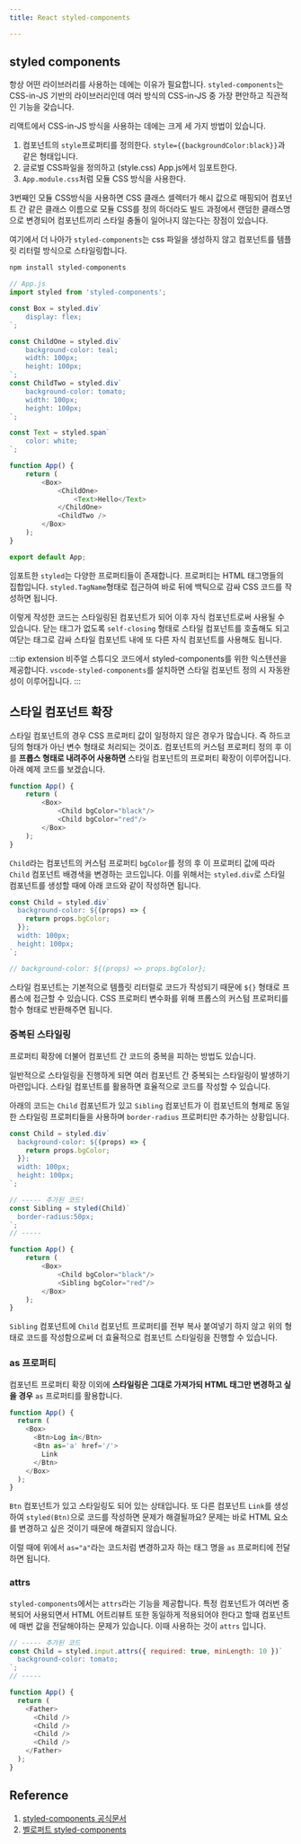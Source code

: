 ```yaml
---
title: React styled-components

---
```

## styled components 
항상 어떤 라이브러리를 사용하는 데에는 이유가 필요합니다. `styled-components`는 CSS-in-JS 기반의 라이브러리인데 여러 방식의 CSS-in-JS 중 가장 편안하고 직관적인 기능을 갖습니다.

리액트에서 CSS-in-JS 방식을 사용하는 데에는 크게 세 가지 방법이 있습니다.
1. 컴포넌트의 `style`프로퍼티를 정의한다. `style={{backgroundColor:black}}`과 같은 형태입니다.
2. 글로벌 CSS파일을 정의하고 (style.css) App.js에서 임포트한다.
3. `App.module.css`처럼 모듈 CSS 방식을 사용한다.

3번째인 모듈 CSS방식을 사용하면 CSS 클래스 셀렉터가 해시 값으로 매핑되어 컴포넌트 간 같은 클래스 이름으로 모듈 CSS를 정의 하더라도 빌드 과정에서 랜덤한 클래스명으로 변경되어 컴포넌트끼리 스타일 충돌이 일어나지 않는다는 장점이 있습니다.

여기에서 더 나아가 `styled-components`는 css 파일을 생성하지 않고 컴포넌트를 템플릿 리터럴 방식으로 스타일링합니다. 

```sh
npm install styled-components
```
```javascript
// App.js
import styled from 'styled-components';

const Box = styled.div`
    display: flex;
`;

const ChildOne = styled.div`
    background-color: teal;
    width: 100px;
    height: 100px;
`;
const ChildTwo = styled.div`
    background-color: tomato;
    width: 100px;
    height: 100px;
`;

const Text = styled.span`
    color: white;
`;

function App() {
    return (
        <Box>
            <ChildOne>
                <Text>Hello</Text>
            </ChildOne>
            <ChildTwo />
        </Box>
    );
}

export default App;
```

임포트한 `styled`는 다양한 프로퍼티들이 존재합니다. 프로퍼티는 HTML 태그명들의 집합입니다. 
`styled.TagName`형태로 접근하여 바로 뒤에 백틱으로 감싸 CSS 코드를 작성하면 됩니다.

이렇게 작성한 코드는 스타일링된 컴포넌트가 되어 이후 자식 컴포넌트로써 사용될 수 있습니다. 닫는 태그가 없도록 `self-closing` 형태로 스타일 컴포넌트를 호출해도 되고 여닫는 태그로 감싸 스타일 컴포넌트 내에 또 다른 자식 컴포넌트를 사용해도 됩니다.

:::tip extension
비주얼 스튜디오 코드에서 styled-components를 위한 익스텐션을 제공합니다. `vscode-styled-components`를 설치하면 스타일 컴포넌트 정의 시 자동완성이 이루어집니다.
:::

## 스타일 컴포넌트 확장

스타일 컴포넌트의 경우 CSS 프로퍼티 값이 일정하지 않은 경우가 많습니다. 즉 하드코딩의 형태가 아닌 변수 형태로 처리되는 것이죠. 컴포넌트의 커스텀 프로퍼티 정의 후 이를 **프롭스 형태로 내려주어 사용하면** 스타일 컴포넌트의 프로퍼티 확장이 이루어집니다. 아래 예제 코드를 보겠습니다.


```javascript
function App() {
    return (
        <Box>
            <Child bgColor="black"/>
            <Child bgColor="red"/>      
        </Box>
    );
}
```

`Child`라는 컴포넌트의 커스텀 프로퍼티 `bgColor`를 정의 후 이 프로퍼티 값에 따라 `Child` 컴포넌트 배경색을 변경하는 코드입니다. 이를 위해서는 `styled.div`로 스타일 컴포넌트를 생성할 때에 아래 코드와 같이 작성하면 됩니다.

```javascript
const Child = styled.div`
  background-color: ${(props) => {
    return props.bgColor;
  }};
  width: 100px;
  height: 100px;
`;

// background-color: ${(props) => props.bgColor};
```

스타일 컴포넌트는 기본적으로 템플릿 리터럴로 코드가 작성되기 때문에 `${}` 형태로 프롭스에 접근할 수 있습니다. CSS 프로퍼티 변수화를 위해 프롭스의 커스텀 프로퍼티를 함수 형태로 반환해주면 됩니다.

### 중복된 스타일링

프로퍼티 확장에 더불어 컴포넌트 간 코드의 중복을 피하는 방법도 있습니다.

일반적으로 스타일링을 진행하게 되면 여러 컴포넌트 간 중복되는 스타일링이 발생하기 마련입니다. 스타일 컴포넌트를 활용하면 효율적으로 코드를 작성할 수 있습니다.

아래의 코드는 `Child` 컴포넌트가 있고 `Sibling` 컴포넌트가 이 컴포넌트의 형제로 동일한 스타일링 프로퍼티들을 사용하며 `border-radius` 프로퍼티만 추가하는 상황입니다.

```javascript
const Child = styled.div`
  background-color: ${(props) => {
    return props.bgColor;
  }};
  width: 100px;
  height: 100px;
`;

// ----- 추가된 코드!
const Sibling = styled(Child)`
  border-radius:50px;
`;
// -----

function App() {
    return (
        <Box>
            <Child bgColor="black"/>
            <Sibling bgColor="red"/>      
        </Box>
    );
}
```
`Sibling` 컴포넌트에 `Child` 컴포넌트 프로퍼티를 전부 복사 붙여넣기 하지 않고 위의 형태로 코드를 작성함으로써 더 효율적으로 컴포넌트 스타일링을 진행할 수 있습니다. 

### as 프로퍼티
컴포넌트 프로퍼티 확장 이외에 **스타일링은 그대로 가져가되 HTML 태그만 변경하고 싶을 경우** `as` 프로퍼티를 활용합니다.

```javascript
function App() {
  return (
    <Box>
      <Btn>Log in</Btn>
      <Btn as='a' href='/'>
        Link
      </Btn>
    </Box>
  );
}
```
`Btn` 컴포넌트가 있고 스타일링도 되어 있는 상태입니다. 또 다른 컴포넌트 `Link`를 생성하여 `styled(Btn)`으로 코드를 작성하면 문제가 해결될까요? 문제는 바로 HTML 요소를 변경하고 싶은 것이기 때문에 해결되지 않습니다. 

이럴 때에 위에서 `as="a"`라는 코드처럼 변경하고자 하는 태그 명을 `as` 프로퍼티에 전달하면 됩니다. 

### attrs 
`styled-components`에서는 `attrs`라는 기능을 제공합니다. 특정 컴포넌트가 여러번 중복되어 사용되면서 HTML 어트리뷰트 또한 동일하게 적용되어야 한다고 할때 컴포넌트에 매번 값을 전달해야하는 문제가 있습니다. 이때 사용하는 것이 `attrs` 입니다.

```javascript
// ----- 추가된 코드
const Child = styled.input.attrs({ required: true, minLength: 10 })`
  background-color: tomato;
`;
// -----

function App() {
  return (
    <Father>
      <Child />
      <Child />
      <Child />
      <Child />
    </Father>
  );
}
```
## Reference

1. [styled-components 공식문서](https://styled-components.com/)
2. [벨로퍼트 styled-components](https://react.vlpt.us/styling/03-styled-components.html)